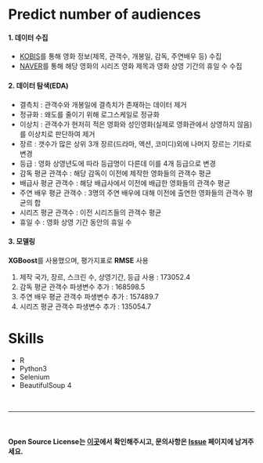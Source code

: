 # Predict number of audiences

#### 1. 데이터 수집
- [KOBIS](http://www.kobis.or.kr/kobis/business/main/main.do)를 통해 영화 정보(제목, 관객수, 개봉일, 감독, 주연배우 등) 수집  
- [NAVER](https://www.naver.com/)를 통해 해당 영화의 시리즈 영화 제목과 영화 상영 기간의 휴일 수 수집

#### 2. 데이터 탐색(EDA)
- 결측치 : 관객수와 개봉일에 결측치가 존재하는 데이터 제거
- 정규화 : 왜도를 줄이기 위해 로그스케일로 정규화
- 이상치 : 관객수가 현저히 적은 영화와 성인영화(실제로 영화관에서 상영하지 않음)를 이상치로 판단하여 제거
- 장르 : 갯수가 많은 상위 3개 장르(드라마, 액션, 코미디)외에 나머지 장르는 기타로 변경
- 등급 : 영화 상영년도에 따라 등급명이 다른데 이를 4개 등급으로 변경
- 감독 평균 관객수 : 해당 감독이 이전에 제작한 영화들의 관객수 평균
- 배급사 평균 관객수 : 해당 배급사에서 이전에 배급한 영화들의 관객수 평균
- 주연 배우 평균 관객수 : 3명의 주연 배우에 대해 이전에 출연한 영화들의 관객수 평균의 합
- 시리즈 평균 관객수 : 이전 시리즈들의 관객수 평균
- 휴일 수 : 영화 상영 기간 동안의 휴일 수

#### 3. 모델링
**XGBoost**를 사용했으며, 평가지표로 **RMSE** 사용
1. 제작 국가, 장르, 스크린 수, 상영기간, 등급 사용 : 173052.4
2. 감독 평균 관객수 파생변수 추가 : 168598.5
3. 주연 배우 평균 관객수 파생변수 추가 : 157489.7
4. 시리즈 평균 관객수 파생변수 추가 : 135054.7

# Skills
- R
- Python3
- Selenium
- BeautifulSoup 4

<br>

---
  
<br>

#### Open Source License는 [이곳](NOTICE.md)에서 확인해주시고, 문의사항은 [Issue](https://github.com/IllIIIllll/image-scrapper/issues) 페이지에 남겨주세요.
